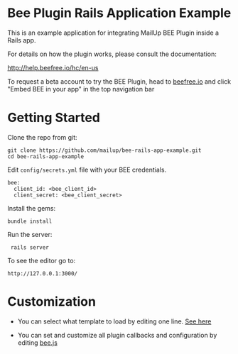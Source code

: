 # Bee Plugin Rails Application Example

This is an example application for integrating MailUp BEE Plugin inside a Rails app.

For details on how the plugin works, please consult the documentation:

http://help.beefree.io/hc/en-us

To request a beta account to try the BEE Plugin, head to [beefree.io](https://beefree.io) and click "Embed BEE in your app" in the top navigation bar


# Getting Started

Clone the repo from git:

    git clone https://github.com/mailup/bee-rails-app-example.git
    cd bee-rails-app-example

Edit `config/secrets.yml` file with your BEE credentials.

```
bee:
  client_id: <bee_client_id>
  client_secret: <bee_client_secret>
```

Install the gems:

    bundle install

Run the server:

     rails server

To see the editor go to:

    http://127.0.0.1:3000/

# Customization

* You can select what template to load by editing one line. [See here](/app/controllers/bee_controller.rb#L3)

* You can set and customize all plugin callbacks and configuration by editing [bee.js](/app/assets/javascripts/bee.js)


